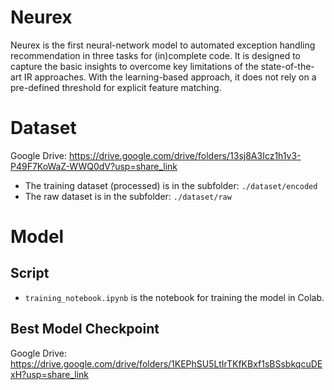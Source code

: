 # Neurex
Neurex is the first neural-network model to automated exception handling recommendation in three tasks for (in)complete code. It is designed to capture the basic insights to overcome key limitations of the state-of-the-art IR approaches. With the learning-based approach, it does not rely on a pre-defined threshold for explicit feature matching.

# Dataset
Google Drive: https://drive.google.com/drive/folders/13sj8A3Icz1h1v3-P49F7KoWaZ-WWQ0dV?usp=share_link

* The training dataset (processed) is in the subfolder: `./dataset/encoded`
* The raw dataset is in the subfolder: `./dataset/raw`

# Model
## Script
* `training_notebook.ipynb` is the notebook for training the model in Colab.

## Best Model Checkpoint
Google Drive: https://drive.google.com/drive/folders/1KEPhSU5LtIrTKfKBxf1sBSsbkqcuDExH?usp=share_link

